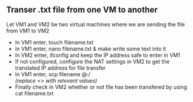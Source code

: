 ## Transer .txt file from one VM to another

Let VM1 and VM2 be two virtual machines where we are sending the file from VM1 to VM2

* In VM1 enter, touch filename.txt
* In VM1 enter, nano filename.txt & make write some text into it
* In VM2 enter, ifconfig and keep the IP address safe to enter in VM1
* If not configured, configure the NAT settings in VM2 to get the translated IP address for file transfer
* In VM1 enter, scp filename <username>@<ip>:/<address> (replace <> with relevant values)
* Finally check in VM2 whether or not file has been transfered by using cat filename.txt
